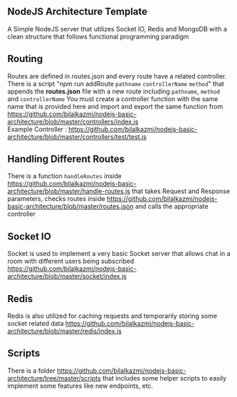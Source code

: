 ## NodeJS Architecture Template 

A Simple NodeJS server that utilizes Socket IO, Redis and MongoDB with a clean structure 
that follows functional programming paradigm 

## Routing 
Routes are defined in routes.json and every route have a related controller. 
There is a script "npm run addRoute `pathname` `controllerName` `method`" that
appends the <b>routes.json</b> file with a new route including `pathname`, `method` and `controllerName`
You must create a controller function with the same name that is provided here and 
import and export the same function from https://github.com/bilalkazmi/nodejs-basic-architecture/blob/master/controllers/index.js<br/>
Example Controller : https://github.com/bilalkazmi/nodejs-basic-architecture/blob/master/controllers/test/test.js

## Handling Different Routes
There is a function `handleRoutes` inside https://github.com/bilalkazmi/nodejs-basic-architecture/blob/master/handle-routes.js that takes Request and Response
parameters, checks routes inside https://github.com/bilalkazmi/nodejs-basic-architecture/blob/master/routes.json and calls the appropriate controller

## Socket IO
Socket is used to implement a very basic Socket server that allows chat in a room 
with different users being subscribed
https://github.com/bilalkazmi/nodejs-basic-architecture/blob/master/socket/index.js

## Redis 
Redis is also utilized for caching requests and temporarily storing some socket related data
https://github.com/bilalkazmi/nodejs-basic-architecture/blob/master/redis/index.js

## Scripts 
There is a folder https://github.com/bilalkazmi/nodejs-basic-architecture/tree/master/scripts that includes some helper scripts to easily implement some features like new endpoints, etc.
